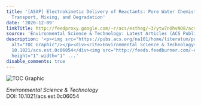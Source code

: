 ```yaml
---
title: '[ASAP] Electrokinetic Delivery of Reactants: Pore Water Chemistry Controls
  Transport, Mixing, and Degradation'
date: '2020-12-09'
linkTitle: http://feedproxy.google.com/~r/acs/esthag/~3/ytw7nOhvNO8/acs.est.0c06054
source: 'Environmental Science & Technology: Latest Articles (ACS Publications)'
description: '<p><img src="https://pubs.acs.org/na101/home/literatum/publisher/achs/journals/content/esthag/0/esthag.ahead-of-print/acs.est.0c06054/20201209/images/medium/es0c06054_0005.gif"
  alt="TOC Graphic"/></p><div><cite>Environmental Science & Technology</cite></div><div>DOI:
  10.1021/acs.est.0c06054</div><img src="http://feeds.feedburner.com/~r/acs/esthag/~4/ytw7nOhvNO8"
  height="1" width="1" ...'
disable_comments: true
---
```

<p><img src="https://pubs.acs.org/na101/home/literatum/publisher/achs/journals/content/esthag/0/esthag.ahead-of-print/acs.est.0c06054/20201209/images/medium/es0c06054_0005.gif" alt="TOC Graphic"/></p><div><cite>Environmental Science & Technology</cite></div><div>DOI: 10.1021/acs.est.0c06054</div><img src="http://feeds.feedburner.com/~r/acs/esthag/~4/ytw7nOhvNO8" height="1" width="1" ...